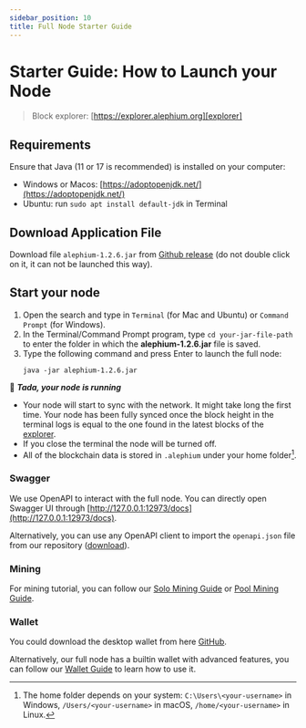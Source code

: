 ```yaml
---
sidebar_position: 10
title: Full Node Starter Guide
---
```


# Starter Guide: How to Launch your Node

> Block explorer: [https://explorer.alephium.org][explorer]

## Requirements

Ensure that Java (11 or 17 is recommended) is installed on your computer:

- Windows or Macos: [https://adoptopenjdk.net/](https://adoptopenjdk.net/)
- Ubuntu: run `sudo apt install default-jdk` in Terminal

## Download Application File

Download file `alephium-1.2.6.jar` from [Github release](https://github.com/alephium/alephium/releases/latest) (do not double click on it, it can not be launched this way).

## Start your node

1. Open the search and type in `Terminal` (for Mac and Ubuntu) or `Command Prompt` (for Windows).
2. In the Terminal/Command Prompt program, type `cd your-jar-file-path` to enter the folder in which the **alephium-1.2.6.jar** file is saved.
3. Type the following command and press Enter to launch the full node:
   ```shell
   java -jar alephium-1.2.6.jar
   ```

🎉 _**Tada, your node is running**_

- Your node will start to sync with the network. It might take long the first time. Your node has been fully synced once the block height in the terminal logs is equal to the one found in the latest blocks of the [explorer].
- If you close the terminal the node will be turned off.
- All of the blockchain data is stored in `.alephium` under your home folder[^1].

### Swagger

We use OpenAPI to interact with the full node. You can directly open Swagger UI through [http://127.0.0.1:12973/docs](http://127.0.0.1:12973/docs).

Alternatively, you can use any OpenAPI client to
import the `openapi.json` file from our repository ([download](https://github.com/alephium/alephium/raw/master/api/src/main/resources/openapi.json)).

### Mining

For mining tutorial, you can follow our [Solo Mining Guide](mining/Solo-Mining-Guide.md) or [Pool Mining Guide](mining/Pool-Mining-Guide.md).

### Wallet

You could download the desktop wallet from here [GitHub](https://github.com/alephium/desktop-wallet/releases/latest).

Alternatively, our full node has a builtin wallet with advanced features, you can follow our [Wallet Guide](wallet/Wallet-Guide.md) to learn how to use it.

[^1]: The home folder depends on your system: `C:\Users\<your-username>` in Windows, `/Users/<your-username>` in macOS, `/home/<your-username>` in Linux.

[explorer]: https://explorer.alephium.org
